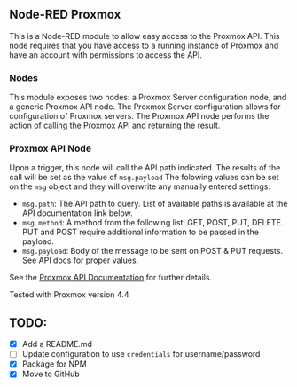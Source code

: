 ## Node-RED Proxmox
This is a Node-RED module to allow easy access to the Proxmox API. 
This node requires that you have access to a running instance of Proxmox and have an account with permissions to access the API.

### Nodes
This module exposes two nodes: a Proxmox Server configuration node, and a generic Proxmox API node. The Proxmox Server configuration allows for configuration of Proxmox servers. The Proxmox API node performs the action of calling the Proxmox API and returning the result.

### Proxmox API Node
Upon a trigger, this node will call the API path indicated. The results of the call will be set as the value of `msg.payload`
The folowing values can be set on the `msg` object and they will overwrite any manually entered settings:
- `msg.path`: The API path to query. List of available paths is available at the API documentation link below.
- `msg.method`: A method from the following list: GET, POST, PUT, DELETE. PUT and POST require additional information to be passed in the payload.
- `msg.payload`: Body of the message to be sent on POST & PUT requests. See API docs for proper values. 

See the [Proxmox API Documentation](https://pve.proxmox.com/pve-docs/api-viewer/index.html) for further details.

Tested with Proxmox version 4.4



## TODO:
- [x] Add a README.md
- [ ] Update configuration to use `credentials` for username/password
- [x] Package for NPM
- [x] Move to GitHub

